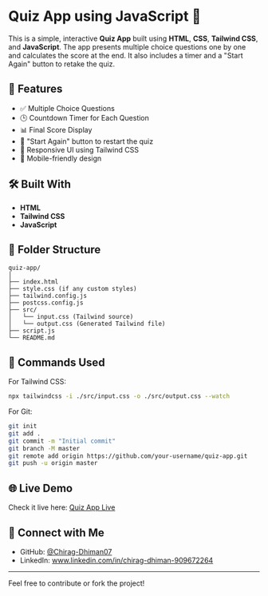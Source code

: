 # Quiz App using JavaScript 🧠

This is a simple, interactive **Quiz App** built using **HTML**, **CSS**, **Tailwind CSS**, and **JavaScript**. The app presents multiple choice questions one by one and calculates the score at the end. It also includes a timer and a "Start Again" button to retake the quiz.

## 🚀 Features

- ✅ Multiple Choice Questions
- 🕒 Countdown Timer for Each Question
- 📊 Final Score Display
- 🔁 "Start Again" button to restart the quiz
- 🎨 Responsive UI using Tailwind CSS
- 📱 Mobile-friendly design

## 🛠️ Built With

- **HTML**
- **Tailwind CSS**
- **JavaScript**


## 📂 Folder Structure

```
quiz-app/
│
├── index.html
├── style.css (if any custom styles)
├── tailwind.config.js
├── postcss.config.js
├── src/
│   └── input.css (Tailwind source)
│   └── output.css (Generated Tailwind file)
├── script.js
└── README.md
```

## 🧾 Commands Used

For Tailwind CSS:

```bash
npx tailwindcss -i ./src/input.css -o ./src/output.css --watch
```

For Git:

```bash
git init
git add .
git commit -m "Initial commit"
git branch -M master
git remote add origin https://github.com/your-username/quiz-app.git
git push -u origin master
```

## 🌐 Live Demo

Check it live here: [Quiz App Live](https://quizappusingjs.netlify.app/)


## 🤝 Connect with Me

- GitHub: [@Chirag-Dhiman07](https://github.com/Chirag-Dhiman07)
- LinkedIn: www.linkedin.com/in/chirag-dhiman-909672264

---

Feel free to contribute or fork the project!

